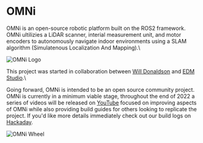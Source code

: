 # OMNi

OMNi is an open-source robotic platform built on the ROS2 framework. OMNi ultilizies a LiDAR scanner, interial measurement unit, and motor encoders to autonomously navigate indoor environments using a SLAM algorithm (Simulatenous Localization And Mapping).\

![OMNi Logo](https://github.com/WillDonaldson/OMNi/tree/main/media/OMNi-Logo.png)

This project was started in collaboration between [Will Donaldson](www.willdonaldson.io) and [EDM Studio](https://www.edmstudio.com/).\

Going forward, OMNi is intended to be an open source community project. OMNi is currently in a minimum viable stage, throughout the end of 2022 a series of videos will be released on [YouTube](https://www.youtube.com/@willdonaldson) focused on improving aspects of OMNi while also providing build guides for others looking to replicate the project. If you'd like more details immediately check out our build logs on [Hackaday](https://hackaday.io/project/181888-omni).

![OMNi Wheel](https://github.com/WillDonaldson/OMNi/tree/main/media/OMNi-Wheel.png?raw=true)
